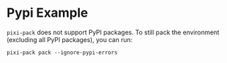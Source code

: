 # Pypi Example

`pixi-pack` does not support PyPI packages.
To still pack the environment (excluding all PyPI packages), you can run:

```shell
pixi-pack pack --ignore-pypi-errors
```

